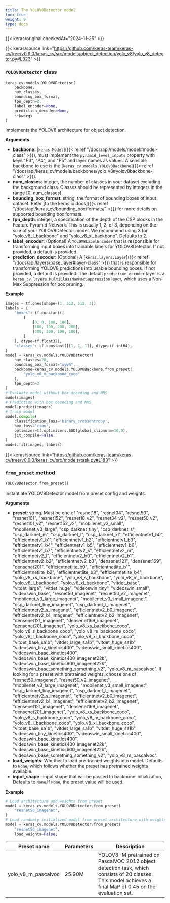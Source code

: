 ```yaml
---
title: The YOLOV8Detector model
toc: true
weight: 9
type: docs
---
```


{{< keras/original checkedAt="2024-11-25" >}}

{{< keras/source link="https://github.com/keras-team/keras-cv/tree/v0.9.0/keras_cv/src/models/object_detection/yolo_v8/yolo_v8_detector.py#L323" >}}

### `YOLOV8Detector` class

```python
keras_cv.models.YOLOV8Detector(
    backbone,
    num_classes,
    bounding_box_format,
    fpn_depth=2,
    label_encoder=None,
    prediction_decoder=None,
    **kwargs
)
```

Implements the YOLOV8 architecture for object detection.

**Arguments**

- **backbone**: [`keras.Model`]({{< relref "/docs/api/models/model#model-class" >}}), must implement the `pyramid_level_inputs`
  property with keys "P3", "P4", and "P5" and layer names as values.
  A sensible backbone to use is the [`keras_cv.models.YOLOV8Backbone`]({{< relref "/docs/api/keras_cv/models/backbones/yolo_v8#yolov8backbone-class" >}}).
- **num_classes**: integer, the number of classes in your dataset excluding the
  background class. Classes should be represented by integers in the
  range [0, num_classes).
- **bounding_box_format**: string, the format of bounding boxes of input dataset.
  Refer
  [to the keras.io docs]({{< relref "/docs/api/keras_cv/bounding_box/formats/" >}})
  for more details on supported bounding box formats.
- **fpn_depth**: integer, a specification of the depth of the CSP blocks in
  the Feature Pyramid Network. This is usually 1, 2, or 3, depending
  on the size of your YOLOV8Detector model. We recommend using 3 for
  "yolo_v8_l_backbone" and "yolo_v8_xl_backbone". Defaults to 2.
- **label_encoder**: (Optional) A `YOLOV8LabelEncoder` that is
  responsible for transforming input boxes into trainable labels for
  YOLOV8Detector. If not provided, a default is provided.
- **prediction_decoder**: (Optional) A [`keras.layers.Layer`]({{< relref "/docs/api/layers/base_layer#layer-class" >}}) that is
  responsible for transforming YOLOV8 predictions into usable
  bounding boxes. If not provided, a default is provided. The
  default `prediction_decoder` layer is a
  `keras_cv.layers.MultiClassNonMaxSuppression` layer, which uses
  a Non-Max Suppression for box pruning.

**Example**

```python
images = tf.ones(shape=(1, 512, 512, 3))
labels = {
    "boxes": tf.constant([
        [
            [0, 0, 100, 100],
            [100, 100, 200, 200],
            [300, 300, 100, 100],
        ]
    ], dtype=tf.float32),
    "classes": tf.constant([[1, 1, 1]], dtype=tf.int64),
}
model = keras_cv.models.YOLOV8Detector(
    num_classes=20,
    bounding_box_format="xywh",
    backbone=keras_cv.models.YOLOV8Backbone.from_preset(
        "yolo_v8_m_backbone_coco"
    ),
    fpn_depth=2
)
# Evaluate model without box decoding and NMS
model(images)
# Prediction with box decoding and NMS
model.predict(images)
# Train model
model.compile(
    classification_loss='binary_crossentropy',
    box_loss='ciou',
    optimizer=tf.optimizers.SGD(global_clipnorm=10.0),
    jit_compile=False,
)
model.fit(images, labels)
```

{{< keras/source link="https://github.com/keras-team/keras-cv/tree/v0.9.0/keras_cv/src/models/task.py#L183" >}}

### `from_preset` method

```python
YOLOV8Detector.from_preset()
```

Instantiate YOLOV8Detector model from preset config and weights.

**Arguments**

- **preset**: string. Must be one of "resnet18", "resnet34", "resnet50", "resnet101", "resnet152", "resnet18_v2", "resnet34_v2", "resnet50_v2", "resnet101_v2", "resnet152_v2", "mobilenet_v3_small", "mobilenet_v3_large", "csp_darknet_tiny", "csp_darknet_s", "csp_darknet_m", "csp_darknet_l", "csp_darknet_xl", "efficientnetv1_b0", "efficientnetv1_b1", "efficientnetv1_b2", "efficientnetv1_b3", "efficientnetv1_b4", "efficientnetv1_b5", "efficientnetv1_b6", "efficientnetv1_b7", "efficientnetv2_s", "efficientnetv2_m", "efficientnetv2_l", "efficientnetv2_b0", "efficientnetv2_b1", "efficientnetv2_b2", "efficientnetv2_b3", "densenet121", "densenet169", "densenet201", "efficientnetlite_b0", "efficientnetlite_b1", "efficientnetlite_b2", "efficientnetlite_b3", "efficientnetlite_b4", "yolo_v8_xs_backbone", "yolo_v8_s_backbone", "yolo_v8_m_backbone", "yolo_v8_l_backbone", "yolo_v8_xl_backbone", "vitdet_base", "vitdet_large", "vitdet_huge", "videoswin_tiny", "videoswin_small", "videoswin_base", "resnet50_imagenet", "resnet50_v2_imagenet", "mobilenet_v3_large_imagenet", "mobilenet_v3_small_imagenet", "csp_darknet_tiny_imagenet", "csp_darknet_l_imagenet", "efficientnetv2_s_imagenet", "efficientnetv2_b0_imagenet", "efficientnetv2_b1_imagenet", "efficientnetv2_b2_imagenet", "densenet121_imagenet", "densenet169_imagenet", "densenet201_imagenet", "yolo_v8_xs_backbone_coco", "yolo_v8_s_backbone_coco", "yolo_v8_m_backbone_coco", "yolo_v8_l_backbone_coco", "yolo_v8_xl_backbone_coco", "vitdet_base_sa1b", "vitdet_large_sa1b", "vitdet_huge_sa1b", "videoswin_tiny_kinetics400", "videoswin_small_kinetics400", "videoswin_base_kinetics400", "videoswin_base_kinetics400_imagenet22k", "videoswin_base_kinetics600_imagenet22k", "videoswin_base_something_something_v2", "yolo_v8_m_pascalvoc".
  If looking for a preset with pretrained weights, choose one of
  "resnet50_imagenet", "resnet50_v2_imagenet", "mobilenet_v3_large_imagenet", "mobilenet_v3_small_imagenet", "csp_darknet_tiny_imagenet", "csp_darknet_l_imagenet", "efficientnetv2_s_imagenet", "efficientnetv2_b0_imagenet", "efficientnetv2_b1_imagenet", "efficientnetv2_b2_imagenet", "densenet121_imagenet", "densenet169_imagenet", "densenet201_imagenet", "yolo_v8_xs_backbone_coco", "yolo_v8_s_backbone_coco", "yolo_v8_m_backbone_coco", "yolo_v8_l_backbone_coco", "yolo_v8_xl_backbone_coco", "vitdet_base_sa1b", "vitdet_large_sa1b", "vitdet_huge_sa1b", "videoswin_tiny_kinetics400", "videoswin_small_kinetics400", "videoswin_base_kinetics400", "videoswin_base_kinetics400_imagenet22k", "videoswin_base_kinetics600_imagenet22k", "videoswin_base_something_something_v2", "yolo_v8_m_pascalvoc".
- **load_weights**: Whether to load pre-trained weights into model.
  Defaults to `None`, which follows whether the preset has
  pretrained weights available.
- **input_shape** : input shape that will be passed to backbone
  initialization, Defaults to `None`.If `None`, the preset
  value will be used.

**Example**

```python
# Load architecture and weights from preset
model = keras_cv.models.YOLOV8Detector.from_preset(
    "resnet50_imagenet",
)
# Load randomly initialized model from preset architecture with weights
model = keras_cv.models.YOLOV8Detector.from_preset(
    "resnet50_imagenet",
    load_weights=False,
```

| Preset name         | Parameters | Description                                                                                                                                               |
| ------------------- | ---------- | --------------------------------------------------------------------------------------------------------------------------------------------------------- |
| yolo_v8_m_pascalvoc | 25.90M     | YOLOV8-M pretrained on PascalVOC 2012 object detection task, which consists of 20 classes. This model achieves a final MaP of 0.45 on the evaluation set. |
